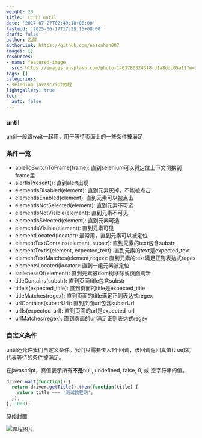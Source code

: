 ```yaml
---
weight: 20
title: （二十）until
date: '2017-07-27T02:49:18+08:00'
lastmod: '2025-06-17T17:29:15+08:00'
draft: false
author: 乙醇
authorLink: https://github.com/easonhan007
images: []
resources:
- name: featured-image
  src: https://images.unsplash.com/photo-1463780324318-d1a8ddc05a11?w=300
tags: []
categories:
- selenium javascript教程
lightgallery: true
toc:
  auto: false
---
```




### until

until一般跟wait一起用，用于等待页面上的一些条件被满足

### 条件一览

* ableToSwitchToFrame(frame): 直到selenium可以将定位上下文切换到frame里
* alertIsPresent(): 直到alert出现
* elementIsDisabled(element): 直到元素灰掉，不能被点击
* elementIsEnabled(element): 直到元素可以被点击
* elementIsNotSelected(element): 直到元素不可选
* elementIsNotVisible(element): 直到元素不可见
* elementIsSelected(element): 直到元素可选
* elementIsVisible(element): 直到元素可见
* elementLocated(locator): 最常用，直到元素可以被定位
* elementTextContains(element, substr): 直到元素的text包含substr
* elementTextIs(element, expected_text): 直到元素的text是expected_text
* elementTextMatches(element,regex): 直到元素的text满足正则表达式regex
* elementsLocated(locator): 直到一组元素被定位
* stalenessOf(element): 直到元素被dom树移除或页面刷新
* titleContains(substr): 直到页面title包含substr
* titleIs(expected_title): 直到页面的title是expected_title
* titleMatches(regex): 直到页面的title满足正则表达式regex
* urlContains(substrUrl): 直到页面url包含substrUrl
* urlIs(expected_url): 直到页面的url是expected_url
* urlMatches(regex): 直到页面的url满足正则表达式regex


### 自定义条件

until还允许我们自定义条件。我们只需要传入1个回调，该回调返回真值(true)就代表等待的条件被满足。

在javascript，真值表示所有**不是**null, undefined, false, 0, 或 空字符串的值。

```javascript
driver.wait(function() {
  return driver.getTitle().then(function(title) {
    return title === '测试教程网';
  });
}, 1000);
```




原始封面

![课程图片](https://images.unsplash.com/photo-1463780324318-d1a8ddc05a11?w=300)

